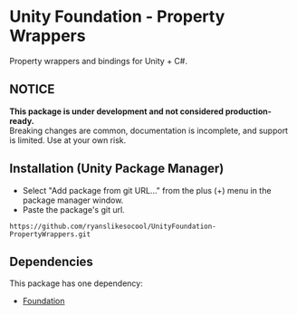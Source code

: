 # Unity Foundation - Property Wrappers
Property wrappers and bindings for Unity + C#.

## NOTICE
**This package is under development and not considered production-ready.**\
Breaking changes are common, documentation is incomplete, and support is limited.  Use at your own risk.

## Installation (Unity Package Manager)
- Select "Add package from git URL..." from the plus (+) menu in the package manager window.
- Paste the package's git url.
```
https://github.com/ryanslikesocool/UnityFoundation-PropertyWrappers.git
```

## Dependencies
This package has one dependency:
- [Foundation](https://github.com/ryanslikesocool/UnityFoundation)
